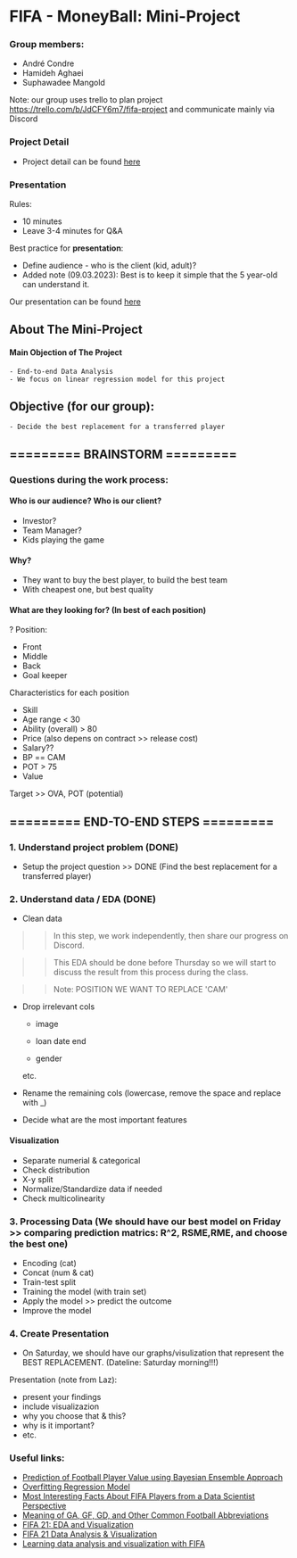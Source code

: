 # FIFA - MoneyBall: Mini-Project
### Group members:
- André Condre
- Hamideh Aghaei
- Suphawadee Mangold

Note: our group uses trello to plan project https://trello.com/b/JdCFY6m7/fifa-project and communicate mainly via Discord

### Project Detail
- Project detail can be found [here](https://github.com/suphawadeeth/Data-Analytics-Ironhack/blob/main/mini-project/project_details.md)

### Presentation
Rules:
- 10 minutes
- Leave 3-4 minutes for Q&A

Best practice for **presentation**:
- Define audience - who is the client (kid, adult)?
- Added note (09.03.2023): Best is to keep it simple that the 5 year-old can understand it.

Our presentation can be found [here](https://github.com/hamiAgh/Data-Analytics-Ironhack/blob/main/mini-project/FIFA%20Project.pdf)


## About The Mini-Project
#### Main Objection of The Project
    - End-to-end Data Analysis
    - We focus on linear regression model for this project

## Objective (for our group):
    - Decide the best replacement for a transferred player

## ========= BRAINSTORM ========= 

### Questions during the work process:
#### Who is our audience? Who is our client?
- Investor? 
- Team Manager?
- Kids playing the game

#### Why? 
- They want to buy the best player, to build the best team
- With cheapest one, but best quality

#### What are they looking for? (In best of each position)
    
? Position:
- Front
- Middle
- Back
- Goal keeper
    
Characteristics for each position    
- Skill 
- Age range < 30
- Ability (overall) > 80 
- Price (also depens on contract >> release cost)
- Salary??
- BP == CAM
- POT > 75
- Value

Target >> OVA, POT (potential)

## ========= END-TO-END STEPS ========= 
### 1. Understand project problem (DONE)
- Setup the project question >> DONE (Find the best replacement for a transferred player)
### 2. Understand data / EDA (DONE)
- Clean data 
>> In this step, we work independently, then share our progress on Discord. 

>> This EDA should be done before Thursday so we will start to discuss the result from this process during the class.


>> Note: POSITION WE WANT TO REPLACE 'CAM'

- Drop irrelevant cols

    - image 

    - loan date end

    - gender

    etc. 

- Rename the remaining cols (lowercase, remove the space and replace with _)

- Decide what are the most important features


       
#### Visualization
- Separate numerial & categorical
- Check distribution
- X-y split
- Normalize/Standardize data if needed 
- Check multicolinearity 

### 3. Processing Data (We should have our best model on Friday >> comparing prediction matrics: R^2, RSME,RME, and choose the best one)
- Encoding (cat)
- Concat (num & cat)
- Train-test split
- Training the model (with train set)
- Apply the model >> predict the outcome
- Improve the model 

### 4. Create Presentation 
- On Saturday, we should have our graphs/visulization that represent the BEST REPLACEMENT. (Dateline: Saturday morning!!!)

Presentation (note from Laz):
- present your findings
- include visualizazion
- why you choose that & this?
- why is it important?
- etc.



### Useful links:
- [Prediction of Football Player Value using Bayesian Ensemble
Approach](https://arxiv.org/pdf/2206.13246.pdf)
- [Overfitting Regression Model](https://statisticsbyjim.com/regression/interpret-adjusted-r-squared-predicted-r-squared-regression/)
- [Most Interesting Facts About FIFA Players from a Data Scientist Perspective](https://medium.com/data-storytelling/most-interesting-facts-about-fifa-players-from-a-data-scientist-perspective-1e16f2cb33c4)
- [Meaning of GA, GF, GD, and Other Common Football Abbreviations](https://howtheyplay.com/team-sports/abbrev-GA-GF-GS-GD-MP-Caps-meaning-soccer)
- [FIFA 21: EDA and Visualization](https://www.kaggle.com/code/paramarthasengupta/fifa-21-eda-and-visualization/notebook)
- [FIFA 21 Data Analysis & Visualization](https://www.kaggle.com/code/ekrembayar/fifa-21-data-analysis-visualization/notebook)
- [Learning data analysis and visualization with FIFA](https://www.kaggle.com/code/loulouashley/learning-data-analysis-and-visualization-with-fifa/notebook)

